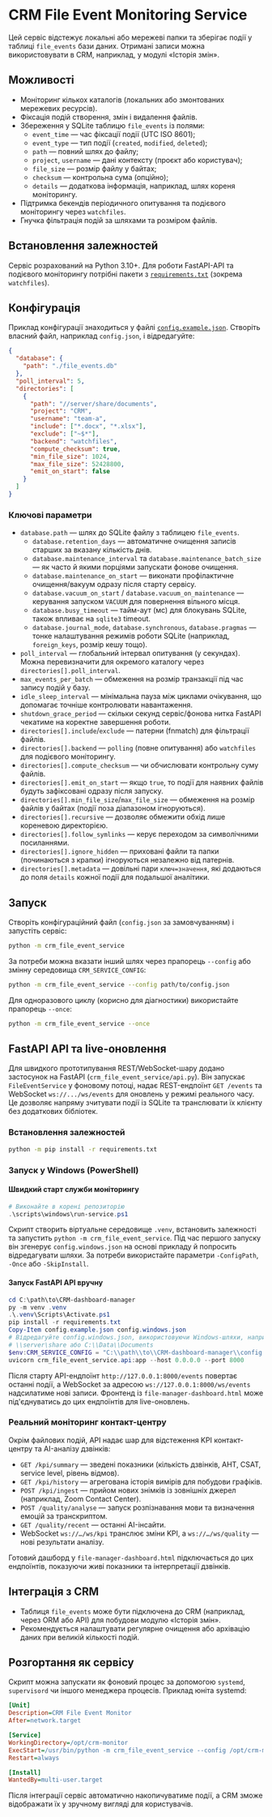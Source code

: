 # CRM File Event Monitoring Service

Цей сервіс відстежує локальні або мережеві папки та зберігає події у таблиці `file_events` бази даних. Отримані записи можна використовувати в CRM, наприклад, у модулі «Історія змін».

## Можливості

- Моніторинг кількох каталогів (локальних або змонтованих мережевих ресурсів).
- Фіксація подій створення, змін і видалення файлів.
- Збереження у SQLite таблицю `file_events` із полями:
  - `event_time` — час фіксації події (UTC ISO 8601);
  - `event_type` — тип події (`created`, `modified`, `deleted`);
  - `path` — повний шлях до файлу;
  - `project`, `username` — дані контексту (проєкт або користувач);
  - `file_size` — розмір файлу у байтах;
  - `checksum` — контрольна сума (опційно);
  - `details` — додаткова інформація, наприклад, шлях кореня моніторингу.
- Підтримка бекендів періодичного опитування та подієвого моніторингу через `watchfiles`.
- Гнучка фільтрація подій за шляхами та розміром файлів.

## Встановлення залежностей

Сервіс розрахований на Python 3.10+. Для роботи FastAPI-API та подієвого моніторингу
потрібні пакети з [`requirements.txt`](requirements.txt) (зокрема `watchfiles`).

## Конфігурація

Приклад конфігурації знаходиться у файлі [`config.example.json`](config.example.json). Створіть власний файл, наприклад `config.json`, і відредагуйте:

```json
{
  "database": {
    "path": "./file_events.db"
  },
  "poll_interval": 5,
  "directories": [
    {
      "path": "//server/share/documents",
      "project": "CRM",
      "username": "team-a",
      "include": ["*.docx", "*.xlsx"],
      "exclude": ["~$*"],
      "backend": "watchfiles",
      "compute_checksum": true,
      "min_file_size": 1024,
      "max_file_size": 52428800,
      "emit_on_start": false
    }
  ]
}
```

### Ключові параметри

- `database.path` — шлях до SQLite файлу з таблицею `file_events`.
  - `database.retention_days` — автоматичне очищення записів старших за вказану кількість днів.
  - `database.maintenance_interval` та `database.maintenance_batch_size` — як часто й якими порціями запускати фонове очищення.
  - `database.maintenance_on_start` — виконати профілактичне очищення/вакуум одразу після старту сервісу.
  - `database.vacuum_on_start` / `database.vacuum_on_maintenance` — керування запуском `VACUUM` для повернення вільного місця.
  - `database.busy_timeout` — тайм-аут (мс) для блокувань SQLite, також впливає на `sqlite3` timeout.
  - `database.journal_mode`, `database.synchronous`, `database.pragmas` — тонке налаштування режимів роботи SQLite (наприклад, `foreign_keys`, розмір кешу тощо).
- `poll_interval` — глобальний інтервал опитування (у секундах). Можна перевизначити для окремого каталогу через `directories[].poll_interval`.
- `max_events_per_batch` — обмеження на розмір транзакції під час запису подій у базу.
- `idle_sleep_interval` — мінімальна пауза між циклами очікування, що допомагає точніше контролювати навантаження.
- `shutdown_grace_period` — скільки секунд сервіс/фонова нитка FastAPI чекатиме на коректне завершення роботи.
- `directories[].include`/`exclude` — патерни (fnmatch) для фільтрації файлів.
- `directories[].backend` — `polling` (повне опитування) або `watchfiles` для подієвого моніторингу.
- `directories[].compute_checksum` — чи обчислювати контрольну суму файлів.
- `directories[].emit_on_start` — якщо `true`, то події для наявних файлів будуть зафіксовані одразу після запуску.
- `directories[].min_file_size`/`max_file_size` — обмеження на розмір файлів у байтах (події поза діапазоном ігноруються).
- `directories[].recursive` — дозволяє обмежити обхід лише кореневою директорією.
- `directories[].follow_symlinks` — керує переходом за символічними посиланнями.
- `directories[].ignore_hidden` — приховані файли та папки (починаються з крапки) ігноруються незалежно від патернів.
- `directories[].metadata` — довільні пари `ключ=значення`, які додаються до поля `details` кожної події для подальшої аналітики.

## Запуск

Створіть конфігураційний файл (`config.json` за замовчуванням) і запустіть сервіс:

```bash
python -m crm_file_event_service
```

За потреби можна вказати інший шлях через прапорець `--config` або змінну
середовища `CRM_SERVICE_CONFIG`:

```bash
python -m crm_file_event_service --config path/to/config.json
```

Для одноразового циклу (корисно для діагностики) використайте прапорець `--once`:

```bash
python -m crm_file_event_service --once
```

## FastAPI API та live-оновлення

Для швидкого прототипування REST/WebSocket-шару додано застосунок на FastAPI
(`crm_file_event_service/api.py`). Він запускає `FileEventService` у фоновому
потоці, надає REST-ендпоїнт `GET /events` та WebSocket `ws://.../ws/events` для
оновлень у режимі реального часу. Це дозволяє напряму зчитувати події із
SQLite та транслювати їх клієнту без додаткових бібліотек.

### Встановлення залежностей

```bash
python -m pip install -r requirements.txt
```

### Запуск у Windows (PowerShell)

#### Швидкий старт служби моніторингу

```powershell
# Виконайте в корені репозиторію
.\scripts\windows\run-service.ps1
```

Скрипт створить віртуальне середовище `.venv`, встановить залежності та
запустить `python -m crm_file_event_service`. Під час першого запуску він
згенерує `config.windows.json` на основі прикладу й попросить відредагувати
шляхи. За потреби використайте параметри `-ConfigPath`, `-Once` або
`-SkipInstall`.

#### Запуск FastAPI API вручну

```powershell
cd C:\path\to\CRM-dashboard-manager
py -m venv .venv
.\.venv\Scripts\Activate.ps1
pip install -r requirements.txt
Copy-Item config.example.json config.windows.json
# Відредагуйте config.windows.json, використовуючи Windows-шляхи, наприклад
# \\server\share або C:\\Data\\Documents
$env:CRM_SERVICE_CONFIG = "C:\\path\\to\\CRM-dashboard-manager\\config.windows.json"
uvicorn crm_file_event_service.api:app --host 0.0.0.0 --port 8000
```

Після старту API-ендпоїнт `http://127.0.0.1:8000/events` повертає останні
події, а WebSocket за адресою `ws://127.0.0.1:8000/ws/events` надсилатиме нові
записи. Фронтенд із `file-manager-dashboard.html` може під'єднуватись до цих
ендпоїнтів для live-оновлень.

### Реальний моніторинг контакт-центру

Окрім файлових подій, API надає шар для відстеження KPI контакт-центру та
AI-аналізу дзвінків:

- `GET /kpi/summary` — зведені показники (кількість дзвінків, AHT, CSAT,
  service level, рівень відмов).
- `GET /kpi/history` — агрегована історія вимірів для побудови графіків.
- `POST /kpi/ingest` — прийом нових знімків із зовнішніх джерел (наприклад,
  Zoom Contact Center).
- `POST /quality/analyse` — запуск розпізнавання мови та визначення емоцій за
  транскриптом.
- `GET /quality/recent` — останні AI-інсайти.
- WebSocket `ws://…/ws/kpi` транслює зміни KPI, а `ws://…/ws/quality` — нові
  результати аналізу.

Готовий дашборд у `file-manager-dashboard.html` підключається до цих
ендпоїнтів, показуючи живі показники та інтерпретації дзвінків.

## Інтеграція з CRM

- Таблиця `file_events` може бути підключена до CRM (наприклад, через ORM або API) для побудови модулю «Історія змін».
- Рекомендується налаштувати регулярне очищення або архівацію даних при великій кількості подій.

## Розгортання як сервісу

Скрипт можна запускати як фоновий процес за допомогою `systemd`, `supervisord` чи іншого менеджера процесів. Приклад юніта systemd:

```ini
[Unit]
Description=CRM File Event Monitor
After=network.target

[Service]
WorkingDirectory=/opt/crm-monitor
ExecStart=/usr/bin/python -m crm_file_event_service --config /opt/crm-monitor/config.json
Restart=always

[Install]
WantedBy=multi-user.target
```

Після інтеграції сервіс автоматично накопичуватиме події, а CRM зможе відображати їх у зручному вигляді для користувачів.
